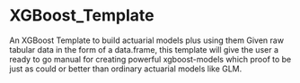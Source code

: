 # XGBoost_Template
An XGBoost Template to build actuarial models plus using them
Given raw tabular data in the form of a data.frame, this template will give the user a ready to go manual for creating powerful 
xgboost-models which proof to be just as could or better than ordinary actuarial models like GLM.
